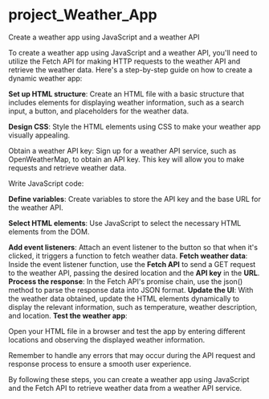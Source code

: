 # project_Weather_App
Create a weather app using JavaScript and a weather API

To create a weather app using JavaScript and a weather API, you'll need to utilize the Fetch API for making HTTP requests to the weather API and retrieve the weather data. Here's a step-by-step guide on how to create a dynamic weather app:

**Set up HTML structure**: Create an HTML file with a basic structure that includes elements for displaying weather information, such as a search input, a button, and placeholders for the weather data.

**Design CSS**: Style the HTML elements using CSS to make your weather app visually appealing.

Obtain a weather API key: Sign up for a weather API service, such as OpenWeatherMap, to obtain an API key. This key will allow you to make requests and retrieve weather data.

Write JavaScript code:

**Define variables**: Create variables to store the API key and the base URL for the weather API.

**Select HTML elements**: Use JavaScript to select the necessary HTML elements from the DOM.

**Add event listeners**: Attach an event listener to the button so that when it's clicked, it triggers a function to fetch weather data.
**Fetch weather data**: Inside the event listener function, use the **Fetch API** to send a GET request to the weather API, passing the desired location and the **API key** in the **URL**.
**Process the response**: In the Fetch API's promise chain, use the json() method to parse the response data into JSON format.
**Update the UI**: With the weather data obtained, update the HTML elements dynamically to display the relevant information, such as temperature, weather description, and location.
**Test the weather app**: 

Open your HTML file in a browser and test the app by entering different locations and observing the displayed weather information.

Remember to handle any errors that may occur during the API request and response process to ensure a smooth user experience.

By following these steps, you can create a weather app using JavaScript and the Fetch API to retrieve weather data from a weather API service.





